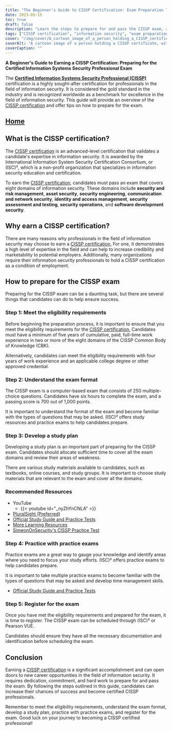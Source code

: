 ```yaml
---
title: "The Beginner's Guide to CISSP Certification: Exam Preparation Tips"
date: 2023-05-15
toc: true
draft: false
description: "Learn the steps to prepare for and pass the CISSP exam, a prestigious certification for information security professionals."
tags: ["CISSP certification", "information security", "exam preparation", "study plan", "practice exams", "cybersecurity", "professional development", "certification exam", "ISC2", "career opportunities", "security architecture", "network security", "access control", "risk management", "encryption", "security operations", "physical security", "business continuity", "disaster recovery", "compliance", "CISSP exam tips", "CISSP study materials", "CISSP eligibility", "CISSP exam format", "CISSP practice exams", "CISSP registration", "information security certification", "security professional certification", "security management", "security assessment", "software security"]
cover: "/img/cover/A_cartoon_image_of_a_person_holding_a_CISSP_certificate.png"
coverAlt: "A cartoon image of a person holding a CISSP certificate, with a thought bubble showing different information security topics like security architecture, access control, encryption, and network security."
coverCaption: ""
---
```


**A Beginner's Guide to Earning a CISSP Certification: Preparing for the Certified Information Systems Security Professional Exam**

The [**Certified Information Systems Security Professional (CISSP)**](https://www.isc2.org/Certifications/CISSP) certification is a highly sought-after certification for professionals in the field of information security. It is considered the gold standard in the industry and is recognized worldwide as a benchmark for excellence in the field of information security. This guide will provide an overview of the [CISSP certification](https://www.isc2.org/Certifications/CISSP) and offer tips on how to prepare for the exam.

## [Home](/cyber-security-career-playbook-start/)

## What is the CISSP certification?

The [CISSP certification](https://www.isc2.org/Certifications/CISSP) is an advanced-level certification that validates a candidate's expertise in information security. It is awarded by the International Information System Security Certification Consortium, or (ISC)², which is a non-profit organization that specializes in information security education and certification.

To earn the [CISSP certification](https://www.isc2.org/Certifications/CISSP), candidates must pass an exam that covers eight domains of information security. These domains include **security and risk management**, **asset security**, **security engineering**, **communication and network security**, **identity and access management**, **security assessment and testing**, **security operations**, and **software development security**.

## Why earn a CISSP certification?

There are many reasons why professionals in the field of information security may choose to earn a [CISSP certification.](https://www.isc2.org/Certifications/CISSP) For one, it demonstrates a high level of expertise in the field and can help to increase credibility and marketability to potential employers. Additionally, many organizations require their information security professionals to hold a CISSP certification as a condition of employment.

## How to prepare for the CISSP exam

Preparing for the CISSP exam can be a daunting task, but there are several things that candidates can do to help ensure success.

### Step 1: Meet the eligibility requirements

Before beginning the preparation process, it is important to ensure that you meet the eligibility requirements for the [CISSP certification.](https://www.isc2.org/Certifications/CISSP) Candidates must have a minimum of five years of cumulative, paid, full-time work experience in two or more of the eight domains of the CISSP Common Body of Knowledge (CBK).

Alternatively, candidates can meet the eligibility requirements with four years of work experience and an applicable college degree or other approved credential.

### Step 2: Understand the exam format

The CISSP exam is a computer-based exam that consists of 250 multiple-choice questions. Candidates have six hours to complete the exam, and a passing score is 700 out of 1,000 points.

It is important to understand the format of the exam and become familiar with the types of questions that may be asked. (ISC)² offers study resources and practice exams to help candidates prepare.

### Step 3: Develop a study plan

Developing a study plan is an important part of preparing for the CISSP exam. Candidates should allocate sufficient time to cover all the exam domains and review their areas of weakness.

There are various study materials available to candidates, such as textbooks, online courses, and study groups. It is important to choose study materials that are relevant to the exam and cover all the domains.

### Recommended Resources
- YouTube
  - {{< youtube id="_nyZhYnCNLA" >}}
- [PluralSight (Preferred)](https://www.pluralsight.com/)
- [Official Study Guide and Practice Tests](https://amzn.to/3LAu3Ly)
- [More Learning Resources](https://simeononsecurity.ch/recommendations/learning_resources)
- [SimeonOnSecurity's CISSP Practice Test](https://simeononsecurity.ch/cissp-practice-test)

### Step 4: Practice with practice exams

Practice exams are a great way to gauge your knowledge and identify areas where you need to focus your study efforts. (ISC)² offers practice exams to help candidates prepare.

It is important to take multiple practice exams to become familiar with the types of questions that may be asked and develop time management skills.

- [Official Study Guide and Practice Tests](https://amzn.to/3LAu3Ly)

### Step 5: Register for the exam

Once you have met the eligibility requirements and prepared for the exam, it is time to register. The CISSP exam can be scheduled through (ISC)² or Pearson VUE.

Candidates should ensure they have all the necessary documentation and identification before scheduling the exam.

## Conclusion

Earning a [CISSP certification](https://www.isc2.org/Certifications/CISSP) is a significant accomplishment and can open doors to new career opportunities in the field of information security. It requires dedication, commitment, and hard work to prepare for and pass the exam. By following the steps outlined in this guide, candidates can increase their chances of success and become certified CISSP professionals.

Remember to meet the eligibility requirements, understand the exam format, develop a study plan, practice with practice exams, and register for the exam. Good luck on your journey to becoming a CISSP certified professional!
